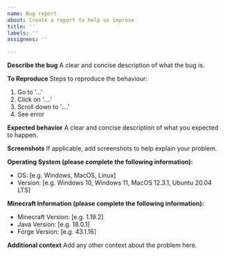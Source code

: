 ```yaml
---
name: Bug report
about: Create a report to help us improve
title: ''
labels: ''
assignees: ''

---
```


**Describe the bug**
A clear and concise description of what the bug is.

**To Reproduce**
Steps to reproduce the behaviour:
1. Go to '...'
2. Click on '....'
3. Scroll down to '....'
4. See error

**Expected behavior**
A clear and concise description of what you expected to happen.

**Screenshots**
If applicable, add screenshots to help explain your problem.

**Operating System (please complete the following information):**
 - OS: [e.g. Windows, MacOS, Linux]
 - Version: [e.g. Windows 10, Windows 11, MacOS 12.3.1, Ubuntu 20.04 LTS]

**Minecraft Information (please complete the following information):**
 - Minecraft Version: [e.g. 1.19.2]
 - Java Version: [e.g. 18.0.1]
 - Forge Version: [e.g. 43.1.16]

**Additional context**
Add any other context about the problem here.
